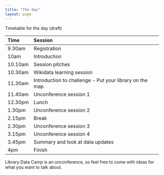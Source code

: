 ```yaml
---
title: "The day"
layout: page
---
```


Timetable for the day (draft) 

| Time | Session |
| :---- | :-------|
| 9.30am | Registration |
| 10am | Introduction |
| 10.10am | Session pitches | 
| 10.30am | Wikidata learning session | 
| 11.30am | Introduction to challenge - Put your library on the map | 
| 11.40am | Unconference session 1 | 
| 12.30pm | Lunch | 
| 1.30pm | Unconference session 2 | 
| 2.15pm | Break |
| 2.30pm | Unconference session 3 | 
| 3.15pm | Unconference session 4 | 
| 3.45pm | Summary and look at data updates | 
| 4pm | Finish 


Library Data Camp is an unconference, so feel free to come with ideas for what you want to talk about.
